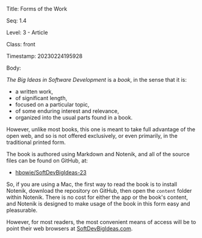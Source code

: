 Title:  Forms of the Work

Seq:    1.4

Level:  3 - Article

Class:  front

Timestamp: 20230224195928

Body:

*The Big Ideas in Software Development* is a *book*, in the sense that it is:

+ a written work,
+ of significant length,
+ focused on a particular topic, 
+ of some enduring interest and relevance,
+ organized into the usual parts found in a book.

However, unlike most books, this one is meant to take full advantage of the open web, and so is not offered exclusively, or even primarily, in the traditional printed form. 

The book is authored using Markdown and Notenik, and all of the source files can be found on GitHub, at:

+ [hbowie/SoftDevBigIdeas-23](https://github.com/hbowie/SoftDevBigIdeas-23)

So, if you are using a Mac, the first way to read the book is to install Notenik, download the repository on GitHub, then open the `content` folder within Notenik. There is no cost for either the app or the book's content, and Notenik is designed to make usage of the book in this form easy and pleasurable. 

However, for most readers, the most convenient means of access will be to point their web browsers at [SoftDevBigIdeas.com](https://www.softdevbigideas.com).
